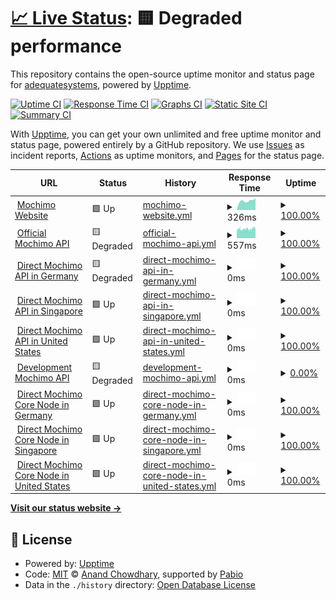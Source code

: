 # [📈 Live Status](https://status.mochimo.org): <!--live status--> **🟨 Degraded performance**

This repository contains the open-source uptime monitor and status page for [adequatesystems](https://status.mochimo.org), powered by [Upptime](https://github.com/upptime/upptime).

[![Uptime CI](https://github.com/adequatesystems/status-mochimo-org/workflows/Uptime%20CI/badge.svg)](https://github.com/adequatesystems/status-mochimo-org/actions?query=workflow%3A%22Uptime+CI%22)
[![Response Time CI](https://github.com/adequatesystems/status-mochimo-org/workflows/Response%20Time%20CI/badge.svg)](https://github.com/adequatesystems/status-mochimo-org/actions?query=workflow%3A%22Response+Time+CI%22)
[![Graphs CI](https://github.com/adequatesystems/status-mochimo-org/workflows/Graphs%20CI/badge.svg)](https://github.com/adequatesystems/status-mochimo-org/actions?query=workflow%3A%22Graphs+CI%22)
[![Static Site CI](https://github.com/adequatesystems/status-mochimo-org/workflows/Static%20Site%20CI/badge.svg)](https://github.com/adequatesystems/status-mochimo-org/actions?query=workflow%3A%22Static+Site+CI%22)
[![Summary CI](https://github.com/adequatesystems/status-mochimo-org/workflows/Summary%20CI/badge.svg)](https://github.com/adequatesystems/status-mochimo-org/actions?query=workflow%3A%22Summary+CI%22)

With [Upptime](https://upptime.js.org), you can get your own unlimited and free uptime monitor and status page, powered entirely by a GitHub repository. We use [Issues](https://github.com/adequatesystems/status-mochimo-org/issues) as incident reports, [Actions](https://github.com/adequatesystems/status-mochimo-org/actions) as uptime monitors, and [Pages](https://status.mochimo.org) for the status page.

<!--start: status pages-->
<!-- This summary is generated by Upptime (https://github.com/upptime/upptime) -->
<!-- Do not edit this manually, your changes will be overwritten -->
<!-- prettier-ignore -->
| URL | Status | History | Response Time | Uptime |
| --- | ------ | ------- | ------------- | ------ |
| <img alt="" src="https://icons.duckduckgo.com/ip3/mochimo.org.ico" height="13"> [Mochimo Website](https://mochimo.org) | 🟩 Up | [mochimo-website.yml](https://github.com/adequatesystems/status-mochimo-org/commits/HEAD/history/mochimo-website.yml) | <details><summary><img alt="Response time graph" src="./graphs/mochimo-website/response-time-week.png" height="20"> 326ms</summary><br><a href="https://status.mochimo.org/history/mochimo-website"><img alt="Response time 292" src="https://img.shields.io/endpoint?url=https%3A%2F%2Fraw.githubusercontent.com%2Fadequatesystems%2Fstatus-mochimo-org%2FHEAD%2Fapi%2Fmochimo-website%2Fresponse-time.json"></a><br><a href="https://status.mochimo.org/history/mochimo-website"><img alt="24-hour response time 408" src="https://img.shields.io/endpoint?url=https%3A%2F%2Fraw.githubusercontent.com%2Fadequatesystems%2Fstatus-mochimo-org%2FHEAD%2Fapi%2Fmochimo-website%2Fresponse-time-day.json"></a><br><a href="https://status.mochimo.org/history/mochimo-website"><img alt="7-day response time 326" src="https://img.shields.io/endpoint?url=https%3A%2F%2Fraw.githubusercontent.com%2Fadequatesystems%2Fstatus-mochimo-org%2FHEAD%2Fapi%2Fmochimo-website%2Fresponse-time-week.json"></a><br><a href="https://status.mochimo.org/history/mochimo-website"><img alt="30-day response time 292" src="https://img.shields.io/endpoint?url=https%3A%2F%2Fraw.githubusercontent.com%2Fadequatesystems%2Fstatus-mochimo-org%2FHEAD%2Fapi%2Fmochimo-website%2Fresponse-time-month.json"></a><br><a href="https://status.mochimo.org/history/mochimo-website"><img alt="1-year response time 292" src="https://img.shields.io/endpoint?url=https%3A%2F%2Fraw.githubusercontent.com%2Fadequatesystems%2Fstatus-mochimo-org%2FHEAD%2Fapi%2Fmochimo-website%2Fresponse-time-year.json"></a></details> | <details><summary><a href="https://status.mochimo.org/history/mochimo-website">100.00%</a></summary><a href="https://status.mochimo.org/history/mochimo-website"><img alt="All-time uptime 100.00%" src="https://img.shields.io/endpoint?url=https%3A%2F%2Fraw.githubusercontent.com%2Fadequatesystems%2Fstatus-mochimo-org%2FHEAD%2Fapi%2Fmochimo-website%2Fuptime.json"></a><br><a href="https://status.mochimo.org/history/mochimo-website"><img alt="24-hour uptime 100.00%" src="https://img.shields.io/endpoint?url=https%3A%2F%2Fraw.githubusercontent.com%2Fadequatesystems%2Fstatus-mochimo-org%2FHEAD%2Fapi%2Fmochimo-website%2Fuptime-day.json"></a><br><a href="https://status.mochimo.org/history/mochimo-website"><img alt="7-day uptime 100.00%" src="https://img.shields.io/endpoint?url=https%3A%2F%2Fraw.githubusercontent.com%2Fadequatesystems%2Fstatus-mochimo-org%2FHEAD%2Fapi%2Fmochimo-website%2Fuptime-week.json"></a><br><a href="https://status.mochimo.org/history/mochimo-website"><img alt="30-day uptime 100.00%" src="https://img.shields.io/endpoint?url=https%3A%2F%2Fraw.githubusercontent.com%2Fadequatesystems%2Fstatus-mochimo-org%2FHEAD%2Fapi%2Fmochimo-website%2Fuptime-month.json"></a><br><a href="https://status.mochimo.org/history/mochimo-website"><img alt="1-year uptime 100.00%" src="https://img.shields.io/endpoint?url=https%3A%2F%2Fraw.githubusercontent.com%2Fadequatesystems%2Fstatus-mochimo-org%2FHEAD%2Fapi%2Fmochimo-website%2Fuptime-year.json"></a></details>
| <img alt="" src="https://icons.duckduckgo.com/ip3/api.mochimo.org.ico" height="13"> [Official Mochimo API](https://api.mochimo.org/network/status) | 🟨 Degraded | [official-mochimo-api.yml](https://github.com/adequatesystems/status-mochimo-org/commits/HEAD/history/official-mochimo-api.yml) | <details><summary><img alt="Response time graph" src="./graphs/official-mochimo-api/response-time-week.png" height="20"> 557ms</summary><br><a href="https://status.mochimo.org/history/official-mochimo-api"><img alt="Response time 559" src="https://img.shields.io/endpoint?url=https%3A%2F%2Fraw.githubusercontent.com%2Fadequatesystems%2Fstatus-mochimo-org%2FHEAD%2Fapi%2Fofficial-mochimo-api%2Fresponse-time.json"></a><br><a href="https://status.mochimo.org/history/official-mochimo-api"><img alt="24-hour response time 611" src="https://img.shields.io/endpoint?url=https%3A%2F%2Fraw.githubusercontent.com%2Fadequatesystems%2Fstatus-mochimo-org%2FHEAD%2Fapi%2Fofficial-mochimo-api%2Fresponse-time-day.json"></a><br><a href="https://status.mochimo.org/history/official-mochimo-api"><img alt="7-day response time 557" src="https://img.shields.io/endpoint?url=https%3A%2F%2Fraw.githubusercontent.com%2Fadequatesystems%2Fstatus-mochimo-org%2FHEAD%2Fapi%2Fofficial-mochimo-api%2Fresponse-time-week.json"></a><br><a href="https://status.mochimo.org/history/official-mochimo-api"><img alt="30-day response time 559" src="https://img.shields.io/endpoint?url=https%3A%2F%2Fraw.githubusercontent.com%2Fadequatesystems%2Fstatus-mochimo-org%2FHEAD%2Fapi%2Fofficial-mochimo-api%2Fresponse-time-month.json"></a><br><a href="https://status.mochimo.org/history/official-mochimo-api"><img alt="1-year response time 559" src="https://img.shields.io/endpoint?url=https%3A%2F%2Fraw.githubusercontent.com%2Fadequatesystems%2Fstatus-mochimo-org%2FHEAD%2Fapi%2Fofficial-mochimo-api%2Fresponse-time-year.json"></a></details> | <details><summary><a href="https://status.mochimo.org/history/official-mochimo-api">100.00%</a></summary><a href="https://status.mochimo.org/history/official-mochimo-api"><img alt="All-time uptime 99.77%" src="https://img.shields.io/endpoint?url=https%3A%2F%2Fraw.githubusercontent.com%2Fadequatesystems%2Fstatus-mochimo-org%2FHEAD%2Fapi%2Fofficial-mochimo-api%2Fuptime.json"></a><br><a href="https://status.mochimo.org/history/official-mochimo-api"><img alt="24-hour uptime 99.99%" src="https://img.shields.io/endpoint?url=https%3A%2F%2Fraw.githubusercontent.com%2Fadequatesystems%2Fstatus-mochimo-org%2FHEAD%2Fapi%2Fofficial-mochimo-api%2Fuptime-day.json"></a><br><a href="https://status.mochimo.org/history/official-mochimo-api"><img alt="7-day uptime 100.00%" src="https://img.shields.io/endpoint?url=https%3A%2F%2Fraw.githubusercontent.com%2Fadequatesystems%2Fstatus-mochimo-org%2FHEAD%2Fapi%2Fofficial-mochimo-api%2Fuptime-week.json"></a><br><a href="https://status.mochimo.org/history/official-mochimo-api"><img alt="30-day uptime 99.77%" src="https://img.shields.io/endpoint?url=https%3A%2F%2Fraw.githubusercontent.com%2Fadequatesystems%2Fstatus-mochimo-org%2FHEAD%2Fapi%2Fofficial-mochimo-api%2Fuptime-month.json"></a><br><a href="https://status.mochimo.org/history/official-mochimo-api"><img alt="1-year uptime 99.77%" src="https://img.shields.io/endpoint?url=https%3A%2F%2Fraw.githubusercontent.com%2Fadequatesystems%2Fstatus-mochimo-org%2FHEAD%2Fapi%2Fofficial-mochimo-api%2Fuptime-year.json"></a></details>
| <img alt="" src="https://icons.duckduckgo.com/ip3/api-deu.mochimo.org.ico" height="13"> [Direct Mochimo API in Germany](https://api-deu.mochimo.org/network/status) | 🟨 Degraded | [direct-mochimo-api-in-germany.yml](https://github.com/adequatesystems/status-mochimo-org/commits/HEAD/history/direct-mochimo-api-in-germany.yml) | <details><summary><img alt="Response time graph" src="./graphs/direct-mochimo-api-in-germany/response-time-week.png" height="20"> 0ms</summary><br><a href="https://status.mochimo.org/history/direct-mochimo-api-in-germany"><img alt="Response time 0" src="https://img.shields.io/endpoint?url=https%3A%2F%2Fraw.githubusercontent.com%2Fadequatesystems%2Fstatus-mochimo-org%2FHEAD%2Fapi%2Fdirect-mochimo-api-in-germany%2Fresponse-time.json"></a><br><a href="https://status.mochimo.org/history/direct-mochimo-api-in-germany"><img alt="24-hour response time 0" src="https://img.shields.io/endpoint?url=https%3A%2F%2Fraw.githubusercontent.com%2Fadequatesystems%2Fstatus-mochimo-org%2FHEAD%2Fapi%2Fdirect-mochimo-api-in-germany%2Fresponse-time-day.json"></a><br><a href="https://status.mochimo.org/history/direct-mochimo-api-in-germany"><img alt="7-day response time 0" src="https://img.shields.io/endpoint?url=https%3A%2F%2Fraw.githubusercontent.com%2Fadequatesystems%2Fstatus-mochimo-org%2FHEAD%2Fapi%2Fdirect-mochimo-api-in-germany%2Fresponse-time-week.json"></a><br><a href="https://status.mochimo.org/history/direct-mochimo-api-in-germany"><img alt="30-day response time 0" src="https://img.shields.io/endpoint?url=https%3A%2F%2Fraw.githubusercontent.com%2Fadequatesystems%2Fstatus-mochimo-org%2FHEAD%2Fapi%2Fdirect-mochimo-api-in-germany%2Fresponse-time-month.json"></a><br><a href="https://status.mochimo.org/history/direct-mochimo-api-in-germany"><img alt="1-year response time 0" src="https://img.shields.io/endpoint?url=https%3A%2F%2Fraw.githubusercontent.com%2Fadequatesystems%2Fstatus-mochimo-org%2FHEAD%2Fapi%2Fdirect-mochimo-api-in-germany%2Fresponse-time-year.json"></a></details> | <details><summary><a href="https://status.mochimo.org/history/direct-mochimo-api-in-germany">100.00%</a></summary><a href="https://status.mochimo.org/history/direct-mochimo-api-in-germany"><img alt="All-time uptime 99.77%" src="https://img.shields.io/endpoint?url=https%3A%2F%2Fraw.githubusercontent.com%2Fadequatesystems%2Fstatus-mochimo-org%2FHEAD%2Fapi%2Fdirect-mochimo-api-in-germany%2Fuptime.json"></a><br><a href="https://status.mochimo.org/history/direct-mochimo-api-in-germany"><img alt="24-hour uptime 99.99%" src="https://img.shields.io/endpoint?url=https%3A%2F%2Fraw.githubusercontent.com%2Fadequatesystems%2Fstatus-mochimo-org%2FHEAD%2Fapi%2Fdirect-mochimo-api-in-germany%2Fuptime-day.json"></a><br><a href="https://status.mochimo.org/history/direct-mochimo-api-in-germany"><img alt="7-day uptime 100.00%" src="https://img.shields.io/endpoint?url=https%3A%2F%2Fraw.githubusercontent.com%2Fadequatesystems%2Fstatus-mochimo-org%2FHEAD%2Fapi%2Fdirect-mochimo-api-in-germany%2Fuptime-week.json"></a><br><a href="https://status.mochimo.org/history/direct-mochimo-api-in-germany"><img alt="30-day uptime 99.77%" src="https://img.shields.io/endpoint?url=https%3A%2F%2Fraw.githubusercontent.com%2Fadequatesystems%2Fstatus-mochimo-org%2FHEAD%2Fapi%2Fdirect-mochimo-api-in-germany%2Fuptime-month.json"></a><br><a href="https://status.mochimo.org/history/direct-mochimo-api-in-germany"><img alt="1-year uptime 99.77%" src="https://img.shields.io/endpoint?url=https%3A%2F%2Fraw.githubusercontent.com%2Fadequatesystems%2Fstatus-mochimo-org%2FHEAD%2Fapi%2Fdirect-mochimo-api-in-germany%2Fuptime-year.json"></a></details>
| <img alt="" src="https://icons.duckduckgo.com/ip3/api-sgp.mochimo.org.ico" height="13"> [Direct Mochimo API in Singapore](https://api-sgp.mochimo.org/network/status) | 🟩 Up | [direct-mochimo-api-in-singapore.yml](https://github.com/adequatesystems/status-mochimo-org/commits/HEAD/history/direct-mochimo-api-in-singapore.yml) | <details><summary><img alt="Response time graph" src="./graphs/direct-mochimo-api-in-singapore/response-time-week.png" height="20"> 0ms</summary><br><a href="https://status.mochimo.org/history/direct-mochimo-api-in-singapore"><img alt="Response time 0" src="https://img.shields.io/endpoint?url=https%3A%2F%2Fraw.githubusercontent.com%2Fadequatesystems%2Fstatus-mochimo-org%2FHEAD%2Fapi%2Fdirect-mochimo-api-in-singapore%2Fresponse-time.json"></a><br><a href="https://status.mochimo.org/history/direct-mochimo-api-in-singapore"><img alt="24-hour response time 0" src="https://img.shields.io/endpoint?url=https%3A%2F%2Fraw.githubusercontent.com%2Fadequatesystems%2Fstatus-mochimo-org%2FHEAD%2Fapi%2Fdirect-mochimo-api-in-singapore%2Fresponse-time-day.json"></a><br><a href="https://status.mochimo.org/history/direct-mochimo-api-in-singapore"><img alt="7-day response time 0" src="https://img.shields.io/endpoint?url=https%3A%2F%2Fraw.githubusercontent.com%2Fadequatesystems%2Fstatus-mochimo-org%2FHEAD%2Fapi%2Fdirect-mochimo-api-in-singapore%2Fresponse-time-week.json"></a><br><a href="https://status.mochimo.org/history/direct-mochimo-api-in-singapore"><img alt="30-day response time 0" src="https://img.shields.io/endpoint?url=https%3A%2F%2Fraw.githubusercontent.com%2Fadequatesystems%2Fstatus-mochimo-org%2FHEAD%2Fapi%2Fdirect-mochimo-api-in-singapore%2Fresponse-time-month.json"></a><br><a href="https://status.mochimo.org/history/direct-mochimo-api-in-singapore"><img alt="1-year response time 0" src="https://img.shields.io/endpoint?url=https%3A%2F%2Fraw.githubusercontent.com%2Fadequatesystems%2Fstatus-mochimo-org%2FHEAD%2Fapi%2Fdirect-mochimo-api-in-singapore%2Fresponse-time-year.json"></a></details> | <details><summary><a href="https://status.mochimo.org/history/direct-mochimo-api-in-singapore">100.00%</a></summary><a href="https://status.mochimo.org/history/direct-mochimo-api-in-singapore"><img alt="All-time uptime 100.00%" src="https://img.shields.io/endpoint?url=https%3A%2F%2Fraw.githubusercontent.com%2Fadequatesystems%2Fstatus-mochimo-org%2FHEAD%2Fapi%2Fdirect-mochimo-api-in-singapore%2Fuptime.json"></a><br><a href="https://status.mochimo.org/history/direct-mochimo-api-in-singapore"><img alt="24-hour uptime 100.00%" src="https://img.shields.io/endpoint?url=https%3A%2F%2Fraw.githubusercontent.com%2Fadequatesystems%2Fstatus-mochimo-org%2FHEAD%2Fapi%2Fdirect-mochimo-api-in-singapore%2Fuptime-day.json"></a><br><a href="https://status.mochimo.org/history/direct-mochimo-api-in-singapore"><img alt="7-day uptime 100.00%" src="https://img.shields.io/endpoint?url=https%3A%2F%2Fraw.githubusercontent.com%2Fadequatesystems%2Fstatus-mochimo-org%2FHEAD%2Fapi%2Fdirect-mochimo-api-in-singapore%2Fuptime-week.json"></a><br><a href="https://status.mochimo.org/history/direct-mochimo-api-in-singapore"><img alt="30-day uptime 100.00%" src="https://img.shields.io/endpoint?url=https%3A%2F%2Fraw.githubusercontent.com%2Fadequatesystems%2Fstatus-mochimo-org%2FHEAD%2Fapi%2Fdirect-mochimo-api-in-singapore%2Fuptime-month.json"></a><br><a href="https://status.mochimo.org/history/direct-mochimo-api-in-singapore"><img alt="1-year uptime 100.00%" src="https://img.shields.io/endpoint?url=https%3A%2F%2Fraw.githubusercontent.com%2Fadequatesystems%2Fstatus-mochimo-org%2FHEAD%2Fapi%2Fdirect-mochimo-api-in-singapore%2Fuptime-year.json"></a></details>
| <img alt="" src="https://icons.duckduckgo.com/ip3/api-usc.mochimo.org.ico" height="13"> [Direct Mochimo API in United States](https://api-usc.mochimo.org/network/status) | 🟩 Up | [direct-mochimo-api-in-united-states.yml](https://github.com/adequatesystems/status-mochimo-org/commits/HEAD/history/direct-mochimo-api-in-united-states.yml) | <details><summary><img alt="Response time graph" src="./graphs/direct-mochimo-api-in-united-states/response-time-week.png" height="20"> 0ms</summary><br><a href="https://status.mochimo.org/history/direct-mochimo-api-in-united-states"><img alt="Response time 0" src="https://img.shields.io/endpoint?url=https%3A%2F%2Fraw.githubusercontent.com%2Fadequatesystems%2Fstatus-mochimo-org%2FHEAD%2Fapi%2Fdirect-mochimo-api-in-united-states%2Fresponse-time.json"></a><br><a href="https://status.mochimo.org/history/direct-mochimo-api-in-united-states"><img alt="24-hour response time 0" src="https://img.shields.io/endpoint?url=https%3A%2F%2Fraw.githubusercontent.com%2Fadequatesystems%2Fstatus-mochimo-org%2FHEAD%2Fapi%2Fdirect-mochimo-api-in-united-states%2Fresponse-time-day.json"></a><br><a href="https://status.mochimo.org/history/direct-mochimo-api-in-united-states"><img alt="7-day response time 0" src="https://img.shields.io/endpoint?url=https%3A%2F%2Fraw.githubusercontent.com%2Fadequatesystems%2Fstatus-mochimo-org%2FHEAD%2Fapi%2Fdirect-mochimo-api-in-united-states%2Fresponse-time-week.json"></a><br><a href="https://status.mochimo.org/history/direct-mochimo-api-in-united-states"><img alt="30-day response time 0" src="https://img.shields.io/endpoint?url=https%3A%2F%2Fraw.githubusercontent.com%2Fadequatesystems%2Fstatus-mochimo-org%2FHEAD%2Fapi%2Fdirect-mochimo-api-in-united-states%2Fresponse-time-month.json"></a><br><a href="https://status.mochimo.org/history/direct-mochimo-api-in-united-states"><img alt="1-year response time 0" src="https://img.shields.io/endpoint?url=https%3A%2F%2Fraw.githubusercontent.com%2Fadequatesystems%2Fstatus-mochimo-org%2FHEAD%2Fapi%2Fdirect-mochimo-api-in-united-states%2Fresponse-time-year.json"></a></details> | <details><summary><a href="https://status.mochimo.org/history/direct-mochimo-api-in-united-states">100.00%</a></summary><a href="https://status.mochimo.org/history/direct-mochimo-api-in-united-states"><img alt="All-time uptime 100.00%" src="https://img.shields.io/endpoint?url=https%3A%2F%2Fraw.githubusercontent.com%2Fadequatesystems%2Fstatus-mochimo-org%2FHEAD%2Fapi%2Fdirect-mochimo-api-in-united-states%2Fuptime.json"></a><br><a href="https://status.mochimo.org/history/direct-mochimo-api-in-united-states"><img alt="24-hour uptime 100.00%" src="https://img.shields.io/endpoint?url=https%3A%2F%2Fraw.githubusercontent.com%2Fadequatesystems%2Fstatus-mochimo-org%2FHEAD%2Fapi%2Fdirect-mochimo-api-in-united-states%2Fuptime-day.json"></a><br><a href="https://status.mochimo.org/history/direct-mochimo-api-in-united-states"><img alt="7-day uptime 100.00%" src="https://img.shields.io/endpoint?url=https%3A%2F%2Fraw.githubusercontent.com%2Fadequatesystems%2Fstatus-mochimo-org%2FHEAD%2Fapi%2Fdirect-mochimo-api-in-united-states%2Fuptime-week.json"></a><br><a href="https://status.mochimo.org/history/direct-mochimo-api-in-united-states"><img alt="30-day uptime 100.00%" src="https://img.shields.io/endpoint?url=https%3A%2F%2Fraw.githubusercontent.com%2Fadequatesystems%2Fstatus-mochimo-org%2FHEAD%2Fapi%2Fdirect-mochimo-api-in-united-states%2Fuptime-month.json"></a><br><a href="https://status.mochimo.org/history/direct-mochimo-api-in-united-states"><img alt="1-year uptime 100.00%" src="https://img.shields.io/endpoint?url=https%3A%2F%2Fraw.githubusercontent.com%2Fadequatesystems%2Fstatus-mochimo-org%2FHEAD%2Fapi%2Fdirect-mochimo-api-in-united-states%2Fuptime-year.json"></a></details>
| <img alt="" src="https://icons.duckduckgo.com/ip3/dev-api.mochimo.org.ico" height="13"> [Development Mochimo API](https://dev-api.mochimo.org:8443/network/status) | 🟨 Degraded | [development-mochimo-api.yml](https://github.com/adequatesystems/status-mochimo-org/commits/HEAD/history/development-mochimo-api.yml) | <details><summary><img alt="Response time graph" src="./graphs/development-mochimo-api/response-time-week.png" height="20"> 0ms</summary><br><a href="https://status.mochimo.org/history/development-mochimo-api"><img alt="Response time 0" src="https://img.shields.io/endpoint?url=https%3A%2F%2Fraw.githubusercontent.com%2Fadequatesystems%2Fstatus-mochimo-org%2FHEAD%2Fapi%2Fdevelopment-mochimo-api%2Fresponse-time.json"></a><br><a href="https://status.mochimo.org/history/development-mochimo-api"><img alt="24-hour response time 0" src="https://img.shields.io/endpoint?url=https%3A%2F%2Fraw.githubusercontent.com%2Fadequatesystems%2Fstatus-mochimo-org%2FHEAD%2Fapi%2Fdevelopment-mochimo-api%2Fresponse-time-day.json"></a><br><a href="https://status.mochimo.org/history/development-mochimo-api"><img alt="7-day response time 0" src="https://img.shields.io/endpoint?url=https%3A%2F%2Fraw.githubusercontent.com%2Fadequatesystems%2Fstatus-mochimo-org%2FHEAD%2Fapi%2Fdevelopment-mochimo-api%2Fresponse-time-week.json"></a><br><a href="https://status.mochimo.org/history/development-mochimo-api"><img alt="30-day response time 0" src="https://img.shields.io/endpoint?url=https%3A%2F%2Fraw.githubusercontent.com%2Fadequatesystems%2Fstatus-mochimo-org%2FHEAD%2Fapi%2Fdevelopment-mochimo-api%2Fresponse-time-month.json"></a><br><a href="https://status.mochimo.org/history/development-mochimo-api"><img alt="1-year response time 0" src="https://img.shields.io/endpoint?url=https%3A%2F%2Fraw.githubusercontent.com%2Fadequatesystems%2Fstatus-mochimo-org%2FHEAD%2Fapi%2Fdevelopment-mochimo-api%2Fresponse-time-year.json"></a></details> | <details><summary><a href="https://status.mochimo.org/history/development-mochimo-api">0.00%</a></summary><a href="https://status.mochimo.org/history/development-mochimo-api"><img alt="All-time uptime 0.00%" src="https://img.shields.io/endpoint?url=https%3A%2F%2Fraw.githubusercontent.com%2Fadequatesystems%2Fstatus-mochimo-org%2FHEAD%2Fapi%2Fdevelopment-mochimo-api%2Fuptime.json"></a><br><a href="https://status.mochimo.org/history/development-mochimo-api"><img alt="24-hour uptime 0.00%" src="https://img.shields.io/endpoint?url=https%3A%2F%2Fraw.githubusercontent.com%2Fadequatesystems%2Fstatus-mochimo-org%2FHEAD%2Fapi%2Fdevelopment-mochimo-api%2Fuptime-day.json"></a><br><a href="https://status.mochimo.org/history/development-mochimo-api"><img alt="7-day uptime 0.00%" src="https://img.shields.io/endpoint?url=https%3A%2F%2Fraw.githubusercontent.com%2Fadequatesystems%2Fstatus-mochimo-org%2FHEAD%2Fapi%2Fdevelopment-mochimo-api%2Fuptime-week.json"></a><br><a href="https://status.mochimo.org/history/development-mochimo-api"><img alt="30-day uptime 0.00%" src="https://img.shields.io/endpoint?url=https%3A%2F%2Fraw.githubusercontent.com%2Fadequatesystems%2Fstatus-mochimo-org%2FHEAD%2Fapi%2Fdevelopment-mochimo-api%2Fuptime-month.json"></a><br><a href="https://status.mochimo.org/history/development-mochimo-api"><img alt="1-year uptime 0.00%" src="https://img.shields.io/endpoint?url=https%3A%2F%2Fraw.githubusercontent.com%2Fadequatesystems%2Fstatus-mochimo-org%2FHEAD%2Fapi%2Fdevelopment-mochimo-api%2Fuptime-year.json"></a></details>
| <img alt="" src="https://icons.duckduckgo.com/ip3/null.ico" height="13"> [Direct Mochimo Core Node in Germany](core-deu.mochimo.org) | 🟩 Up | [direct-mochimo-core-node-in-germany.yml](https://github.com/adequatesystems/status-mochimo-org/commits/HEAD/history/direct-mochimo-core-node-in-germany.yml) | <details><summary><img alt="Response time graph" src="./graphs/direct-mochimo-core-node-in-germany/response-time-week.png" height="20"> 0ms</summary><br><a href="https://status.mochimo.org/history/direct-mochimo-core-node-in-germany"><img alt="Response time 0" src="https://img.shields.io/endpoint?url=https%3A%2F%2Fraw.githubusercontent.com%2Fadequatesystems%2Fstatus-mochimo-org%2FHEAD%2Fapi%2Fdirect-mochimo-core-node-in-germany%2Fresponse-time.json"></a><br><a href="https://status.mochimo.org/history/direct-mochimo-core-node-in-germany"><img alt="24-hour response time 0" src="https://img.shields.io/endpoint?url=https%3A%2F%2Fraw.githubusercontent.com%2Fadequatesystems%2Fstatus-mochimo-org%2FHEAD%2Fapi%2Fdirect-mochimo-core-node-in-germany%2Fresponse-time-day.json"></a><br><a href="https://status.mochimo.org/history/direct-mochimo-core-node-in-germany"><img alt="7-day response time 0" src="https://img.shields.io/endpoint?url=https%3A%2F%2Fraw.githubusercontent.com%2Fadequatesystems%2Fstatus-mochimo-org%2FHEAD%2Fapi%2Fdirect-mochimo-core-node-in-germany%2Fresponse-time-week.json"></a><br><a href="https://status.mochimo.org/history/direct-mochimo-core-node-in-germany"><img alt="30-day response time 0" src="https://img.shields.io/endpoint?url=https%3A%2F%2Fraw.githubusercontent.com%2Fadequatesystems%2Fstatus-mochimo-org%2FHEAD%2Fapi%2Fdirect-mochimo-core-node-in-germany%2Fresponse-time-month.json"></a><br><a href="https://status.mochimo.org/history/direct-mochimo-core-node-in-germany"><img alt="1-year response time 0" src="https://img.shields.io/endpoint?url=https%3A%2F%2Fraw.githubusercontent.com%2Fadequatesystems%2Fstatus-mochimo-org%2FHEAD%2Fapi%2Fdirect-mochimo-core-node-in-germany%2Fresponse-time-year.json"></a></details> | <details><summary><a href="https://status.mochimo.org/history/direct-mochimo-core-node-in-germany">100.00%</a></summary><a href="https://status.mochimo.org/history/direct-mochimo-core-node-in-germany"><img alt="All-time uptime 99.87%" src="https://img.shields.io/endpoint?url=https%3A%2F%2Fraw.githubusercontent.com%2Fadequatesystems%2Fstatus-mochimo-org%2FHEAD%2Fapi%2Fdirect-mochimo-core-node-in-germany%2Fuptime.json"></a><br><a href="https://status.mochimo.org/history/direct-mochimo-core-node-in-germany"><img alt="24-hour uptime 100.00%" src="https://img.shields.io/endpoint?url=https%3A%2F%2Fraw.githubusercontent.com%2Fadequatesystems%2Fstatus-mochimo-org%2FHEAD%2Fapi%2Fdirect-mochimo-core-node-in-germany%2Fuptime-day.json"></a><br><a href="https://status.mochimo.org/history/direct-mochimo-core-node-in-germany"><img alt="7-day uptime 100.00%" src="https://img.shields.io/endpoint?url=https%3A%2F%2Fraw.githubusercontent.com%2Fadequatesystems%2Fstatus-mochimo-org%2FHEAD%2Fapi%2Fdirect-mochimo-core-node-in-germany%2Fuptime-week.json"></a><br><a href="https://status.mochimo.org/history/direct-mochimo-core-node-in-germany"><img alt="30-day uptime 99.87%" src="https://img.shields.io/endpoint?url=https%3A%2F%2Fraw.githubusercontent.com%2Fadequatesystems%2Fstatus-mochimo-org%2FHEAD%2Fapi%2Fdirect-mochimo-core-node-in-germany%2Fuptime-month.json"></a><br><a href="https://status.mochimo.org/history/direct-mochimo-core-node-in-germany"><img alt="1-year uptime 99.87%" src="https://img.shields.io/endpoint?url=https%3A%2F%2Fraw.githubusercontent.com%2Fadequatesystems%2Fstatus-mochimo-org%2FHEAD%2Fapi%2Fdirect-mochimo-core-node-in-germany%2Fuptime-year.json"></a></details>
| <img alt="" src="https://icons.duckduckgo.com/ip3/null.ico" height="13"> [Direct Mochimo Core Node in Singapore](core-sgp.mochimo.org) | 🟩 Up | [direct-mochimo-core-node-in-singapore.yml](https://github.com/adequatesystems/status-mochimo-org/commits/HEAD/history/direct-mochimo-core-node-in-singapore.yml) | <details><summary><img alt="Response time graph" src="./graphs/direct-mochimo-core-node-in-singapore/response-time-week.png" height="20"> 0ms</summary><br><a href="https://status.mochimo.org/history/direct-mochimo-core-node-in-singapore"><img alt="Response time 0" src="https://img.shields.io/endpoint?url=https%3A%2F%2Fraw.githubusercontent.com%2Fadequatesystems%2Fstatus-mochimo-org%2FHEAD%2Fapi%2Fdirect-mochimo-core-node-in-singapore%2Fresponse-time.json"></a><br><a href="https://status.mochimo.org/history/direct-mochimo-core-node-in-singapore"><img alt="24-hour response time 0" src="https://img.shields.io/endpoint?url=https%3A%2F%2Fraw.githubusercontent.com%2Fadequatesystems%2Fstatus-mochimo-org%2FHEAD%2Fapi%2Fdirect-mochimo-core-node-in-singapore%2Fresponse-time-day.json"></a><br><a href="https://status.mochimo.org/history/direct-mochimo-core-node-in-singapore"><img alt="7-day response time 0" src="https://img.shields.io/endpoint?url=https%3A%2F%2Fraw.githubusercontent.com%2Fadequatesystems%2Fstatus-mochimo-org%2FHEAD%2Fapi%2Fdirect-mochimo-core-node-in-singapore%2Fresponse-time-week.json"></a><br><a href="https://status.mochimo.org/history/direct-mochimo-core-node-in-singapore"><img alt="30-day response time 0" src="https://img.shields.io/endpoint?url=https%3A%2F%2Fraw.githubusercontent.com%2Fadequatesystems%2Fstatus-mochimo-org%2FHEAD%2Fapi%2Fdirect-mochimo-core-node-in-singapore%2Fresponse-time-month.json"></a><br><a href="https://status.mochimo.org/history/direct-mochimo-core-node-in-singapore"><img alt="1-year response time 0" src="https://img.shields.io/endpoint?url=https%3A%2F%2Fraw.githubusercontent.com%2Fadequatesystems%2Fstatus-mochimo-org%2FHEAD%2Fapi%2Fdirect-mochimo-core-node-in-singapore%2Fresponse-time-year.json"></a></details> | <details><summary><a href="https://status.mochimo.org/history/direct-mochimo-core-node-in-singapore">100.00%</a></summary><a href="https://status.mochimo.org/history/direct-mochimo-core-node-in-singapore"><img alt="All-time uptime 100.00%" src="https://img.shields.io/endpoint?url=https%3A%2F%2Fraw.githubusercontent.com%2Fadequatesystems%2Fstatus-mochimo-org%2FHEAD%2Fapi%2Fdirect-mochimo-core-node-in-singapore%2Fuptime.json"></a><br><a href="https://status.mochimo.org/history/direct-mochimo-core-node-in-singapore"><img alt="24-hour uptime 100.00%" src="https://img.shields.io/endpoint?url=https%3A%2F%2Fraw.githubusercontent.com%2Fadequatesystems%2Fstatus-mochimo-org%2FHEAD%2Fapi%2Fdirect-mochimo-core-node-in-singapore%2Fuptime-day.json"></a><br><a href="https://status.mochimo.org/history/direct-mochimo-core-node-in-singapore"><img alt="7-day uptime 100.00%" src="https://img.shields.io/endpoint?url=https%3A%2F%2Fraw.githubusercontent.com%2Fadequatesystems%2Fstatus-mochimo-org%2FHEAD%2Fapi%2Fdirect-mochimo-core-node-in-singapore%2Fuptime-week.json"></a><br><a href="https://status.mochimo.org/history/direct-mochimo-core-node-in-singapore"><img alt="30-day uptime 100.00%" src="https://img.shields.io/endpoint?url=https%3A%2F%2Fraw.githubusercontent.com%2Fadequatesystems%2Fstatus-mochimo-org%2FHEAD%2Fapi%2Fdirect-mochimo-core-node-in-singapore%2Fuptime-month.json"></a><br><a href="https://status.mochimo.org/history/direct-mochimo-core-node-in-singapore"><img alt="1-year uptime 100.00%" src="https://img.shields.io/endpoint?url=https%3A%2F%2Fraw.githubusercontent.com%2Fadequatesystems%2Fstatus-mochimo-org%2FHEAD%2Fapi%2Fdirect-mochimo-core-node-in-singapore%2Fuptime-year.json"></a></details>
| <img alt="" src="https://icons.duckduckgo.com/ip3/null.ico" height="13"> [Direct Mochimo Core Node in United States](core-usc.mochimo.org) | 🟩 Up | [direct-mochimo-core-node-in-united-states.yml](https://github.com/adequatesystems/status-mochimo-org/commits/HEAD/history/direct-mochimo-core-node-in-united-states.yml) | <details><summary><img alt="Response time graph" src="./graphs/direct-mochimo-core-node-in-united-states/response-time-week.png" height="20"> 0ms</summary><br><a href="https://status.mochimo.org/history/direct-mochimo-core-node-in-united-states"><img alt="Response time 0" src="https://img.shields.io/endpoint?url=https%3A%2F%2Fraw.githubusercontent.com%2Fadequatesystems%2Fstatus-mochimo-org%2FHEAD%2Fapi%2Fdirect-mochimo-core-node-in-united-states%2Fresponse-time.json"></a><br><a href="https://status.mochimo.org/history/direct-mochimo-core-node-in-united-states"><img alt="24-hour response time 0" src="https://img.shields.io/endpoint?url=https%3A%2F%2Fraw.githubusercontent.com%2Fadequatesystems%2Fstatus-mochimo-org%2FHEAD%2Fapi%2Fdirect-mochimo-core-node-in-united-states%2Fresponse-time-day.json"></a><br><a href="https://status.mochimo.org/history/direct-mochimo-core-node-in-united-states"><img alt="7-day response time 0" src="https://img.shields.io/endpoint?url=https%3A%2F%2Fraw.githubusercontent.com%2Fadequatesystems%2Fstatus-mochimo-org%2FHEAD%2Fapi%2Fdirect-mochimo-core-node-in-united-states%2Fresponse-time-week.json"></a><br><a href="https://status.mochimo.org/history/direct-mochimo-core-node-in-united-states"><img alt="30-day response time 0" src="https://img.shields.io/endpoint?url=https%3A%2F%2Fraw.githubusercontent.com%2Fadequatesystems%2Fstatus-mochimo-org%2FHEAD%2Fapi%2Fdirect-mochimo-core-node-in-united-states%2Fresponse-time-month.json"></a><br><a href="https://status.mochimo.org/history/direct-mochimo-core-node-in-united-states"><img alt="1-year response time 0" src="https://img.shields.io/endpoint?url=https%3A%2F%2Fraw.githubusercontent.com%2Fadequatesystems%2Fstatus-mochimo-org%2FHEAD%2Fapi%2Fdirect-mochimo-core-node-in-united-states%2Fresponse-time-year.json"></a></details> | <details><summary><a href="https://status.mochimo.org/history/direct-mochimo-core-node-in-united-states">100.00%</a></summary><a href="https://status.mochimo.org/history/direct-mochimo-core-node-in-united-states"><img alt="All-time uptime 100.00%" src="https://img.shields.io/endpoint?url=https%3A%2F%2Fraw.githubusercontent.com%2Fadequatesystems%2Fstatus-mochimo-org%2FHEAD%2Fapi%2Fdirect-mochimo-core-node-in-united-states%2Fuptime.json"></a><br><a href="https://status.mochimo.org/history/direct-mochimo-core-node-in-united-states"><img alt="24-hour uptime 100.00%" src="https://img.shields.io/endpoint?url=https%3A%2F%2Fraw.githubusercontent.com%2Fadequatesystems%2Fstatus-mochimo-org%2FHEAD%2Fapi%2Fdirect-mochimo-core-node-in-united-states%2Fuptime-day.json"></a><br><a href="https://status.mochimo.org/history/direct-mochimo-core-node-in-united-states"><img alt="7-day uptime 100.00%" src="https://img.shields.io/endpoint?url=https%3A%2F%2Fraw.githubusercontent.com%2Fadequatesystems%2Fstatus-mochimo-org%2FHEAD%2Fapi%2Fdirect-mochimo-core-node-in-united-states%2Fuptime-week.json"></a><br><a href="https://status.mochimo.org/history/direct-mochimo-core-node-in-united-states"><img alt="30-day uptime 100.00%" src="https://img.shields.io/endpoint?url=https%3A%2F%2Fraw.githubusercontent.com%2Fadequatesystems%2Fstatus-mochimo-org%2FHEAD%2Fapi%2Fdirect-mochimo-core-node-in-united-states%2Fuptime-month.json"></a><br><a href="https://status.mochimo.org/history/direct-mochimo-core-node-in-united-states"><img alt="1-year uptime 100.00%" src="https://img.shields.io/endpoint?url=https%3A%2F%2Fraw.githubusercontent.com%2Fadequatesystems%2Fstatus-mochimo-org%2FHEAD%2Fapi%2Fdirect-mochimo-core-node-in-united-states%2Fuptime-year.json"></a></details>

<!--end: status pages-->

[**Visit our status website →**](https://status.mochimo.org)

## 📄 License

- Powered by: [Upptime](https://github.com/upptime/upptime)
- Code: [MIT](./LICENSE) © [Anand Chowdhary](https://anandchowdhary.com), supported by [Pabio](https://pabio.com)
- Data in the `./history` directory: [Open Database License](https://opendatacommons.org/licenses/odbl/1-0/)
